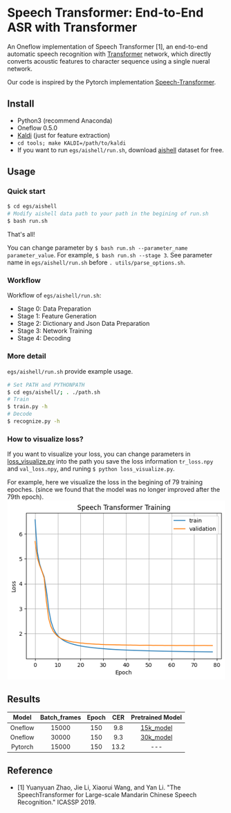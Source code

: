 # Speech Transformer: End-to-End ASR with Transformer

An Oneflow implementation of Speech Transformer [1], an end-to-end automatic speech recognition with [Transformer](https://arxiv.org/abs/1706.03762) network, which directly converts acoustic features to character sequence using a single nueral network.

Our code is inspired by the Pytorch implementation [Speech-Transformer](https://github.com/kaituoxu/Speech-Transformer).



## Install
- Python3 (recommend Anaconda)
- Oneflow 0.5.0
- [Kaldi](https://github.com/kaldi-asr/kaldi) (just for feature extraction)
- `cd tools; make KALDI=/path/to/kaldi`
- If you want to run `egs/aishell/run.sh`, download [aishell](http://www.openslr.org/33/) dataset for free.

## Usage


### Quick start
```bash
$ cd egs/aishell
# Modify aishell data path to your path in the begining of run.sh 
$ bash run.sh
```
That's all!

You can change parameter by `$ bash run.sh --parameter_name parameter_value`. For example, `$ bash run.sh --stage 3`. See parameter name in `egs/aishell/run.sh` before `. utils/parse_options.sh`.

### Workflow
Workflow of `egs/aishell/run.sh`:
- Stage 0: Data Preparation
- Stage 1: Feature Generation
- Stage 2: Dictionary and Json Data Preparation
- Stage 3: Network Training
- Stage 4: Decoding

### More detail
`egs/aishell/run.sh` provide example usage.
```bash
# Set PATH and PYTHONPATH
$ cd egs/aishell/; . ./path.sh
# Train
$ train.py -h
# Decode
$ recognize.py -h
```
### How to visualize loss?
If you want to visualize your loss, you can change parameters in [loss_visualize.py](egs/aishell/loss_visualize.py) into the path you save the loss information `tr_loss.npy` and `val_loss.npy`, and runing `$ python loss_visualize.py`.

For example, here we visualize the loss in the begining of 79 training epoches. (since we found that the model was no longer improved after the 79th epoch). 
![loss](egs/aishell/figures/tr_val_loss_15000bf.png)


## Results
| Model | Batch_frames | Epoch | CER |Pretrained Model |
| :---: | :-: | :----: |:----: |:----: |
| Oneflow | 15000 |150|9.8|[15k_model](https://oneflow-public.oss-cn-beijing.aliyuncs.com/model_zoo/audio/SpeechTransfomer/15k_model.zip)|
| Oneflow | 30000 |150|9.3|[30k_model](https://oneflow-public.oss-cn-beijing.aliyuncs.com/model_zoo/audio/SpeechTransfomer/30k_model.zip)|
| Pytorch | 15000 |150|13.2 | --- |

## Reference
- [1] Yuanyuan Zhao, Jie Li, Xiaorui Wang, and Yan Li. "The SpeechTransformer for Large-scale Mandarin Chinese Speech Recognition." ICASSP 2019.
